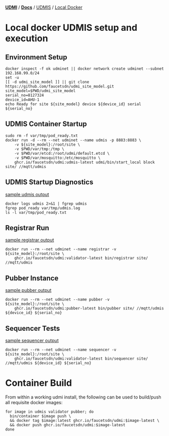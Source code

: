[**UDMI**](../../) / [**Docs**](../) / [UDMIS](.) / [Local Docker](#)

# Local docker UDMIS setup and execution

## Environment Setup

```
docker inspect -f ok udminet || docker network create udminet --subnet 192.168.99.0/24
set -u
[[ -d udmi_site_model ]] || git clone https://github.com/faucetsdn/udmi_site_model.git
site_model=$PWD/udmi_site_model
serial_no=8127324
device_id=AHU-1
echo Ready for site ${site_model} device ${device_id} serial ${serial_no}
```

## UDMIS Container Startup

```
sudo rm -f var/tmp/pod_ready.txt
docker run -d --rm --net udminet --name udmis -p 8883:8883 \
    -v ${site_model}:/root/site \
    -v $PWD/var/tmp:/tmp \
    -v $PWD/var/etcd:/root/udmi/default.etcd \
    -v $PWD/var/mosquitto:/etc/mosquitto \
    ghcr.io/faucetsdn/udmi:udmis-latest udmi/bin/start_local block site/ //mqtt/udmis
```

## UDMIS Startup Diagnostics

[sample udmis output](udmis_output.md)

```
docker logs udmis 2>&1 | fgrep udmis
fgrep pod_ready var/tmp/udmis.log
ls -l var/tmp/pod_ready.txt
```

## Registrar Run

[sample registrar output](registrar_output.md)

```
docker run --rm --net udminet --name registrar -v ${site_model}:/root/site \
    ghcr.io/faucetsdn/udmi:validator-latest bin/registrar site/ //mqtt/udmis
```

## Pubber Instance

[sample pubber output](pubber_output.md)

```
docker run --rm --net udminet --name pubber -v ${site_model}:/root/site \
    ghcr.io/faucetsdn/udmi:pubber-latest bin/pubber site/ //mqtt/udmis ${device_id} ${serial_no}
```

## Sequencer Tests

[sample sequencer output](sequencer_output.md)

```
docker run --rm --net udminet --name sequencer -v ${site_model}:/root/site \
    ghcr.io/faucetsdn/udmi:validator-latest bin/sequencer site/ //mqtt/udmis ${device_id} ${serial_no}
```

# Container Build

From within a working udmi install, the following can be used to build/push all requisite docker images:

```
for image in udmis validator pubber; do
  bin/container $image push \
  && docker tag $image:latest ghcr.io/faucetsdn/udmi:$image-latest \
  && docker push ghcr.io/faucetsdn/udmi:$image-latest
done
```

